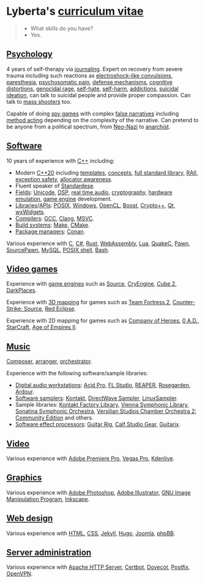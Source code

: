 # Lyberta's [curriculum vitae](https://en.wikipedia.org/wiki/Curriculum_vitae)

> - What skills do you have?
> - Yes.

## [Psychology](https://en.wikipedia.org/wiki/Psychology)

4 years of self-therapy via [journaling](https://en.wikipedia.org/wiki/Journal_therapy). Expert on recovery from severe trauma including such reactions as [electroshock-like convulsions](https://en.wikipedia.org/wiki/Convulsion), [paresthesia](https://en.wikipedia.org/wiki/Paresthesia), [psychosomatic pain](https://en.wikipedia.org/wiki/Somatic_symptom_disorder), [defense mechanisms](https://en.wikipedia.org/wiki/Defence_mechanism), [cognitive distortions](https://en.wikipedia.org/wiki/Cognitive_distortion), [genocidal rage](https://en.wikipedia.org/wiki/Rage_(emotion)), [self-hate](https://en.wikipedia.org/wiki/Self-hatred), [self-harm](https://en.wikipedia.org/wiki/Self-harm), [addictions](https://en.wikipedia.org/wiki/Addiction), [suicidal ideation](https://en.wikipedia.org/wiki/Suicidal_ideation), can talk to suicidal people and provide proper compassion. Can talk to [mass shooters](https://en.wikipedia.org/wiki/Mass_shooting) too.

Capable of doing [spy games](https://en.wikipedia.org/wiki/Espionage) with complex [false narratives](https://brilliantio.com/false-narrative-meaning/) including [method acting](https://en.wikipedia.org/wiki/Method_acting) depending on the complexity of the narrative. Can pretend to be anyone from a political spectrum, from [Neo-Nazi](https://en.wikipedia.org/wiki/Neo-Nazism) to [anarchist](https://en.wikipedia.org/wiki/Anarchism).

## [Software](https://en.wikipedia.org/wiki/Software_development)

10 years of experience with [C++](https://en.wikipedia.org/wiki/C%2B%2B) including:

* Modern [C++20](https://en.wikipedia.org/wiki/C%2B%2B20) including [templates](https://en.wikipedia.org/wiki/Template_%28C%2B%2B%29), [concepts](https://en.wikipedia.org/wiki/Concepts_(C%2B%2B)), [full standard library](https://en.wikipedia.org/wiki/C%2B%2B_Standard_Library), [RAII](https://en.wikipedia.org/wiki/Resource_acquisition_is_initialization), [exception safety](https://en.wikipedia.org/wiki/Exception_safety), [allocator awareness](https://en.cppreference.com/w/cpp/named_req/AllocatorAwareContainer).
* Fluent speaker of [Standardese](https://en.wiktionary.org/wiki/standardese).
* [Fields](https://en.wikipedia.org/wiki/Academic_discipline): [Unicode](https://en.wikipedia.org/wiki/Unicode), [DSP](https://en.wikipedia.org/wiki/Digital_signal_processing), [real time audio](https://en.wikipedia.org/wiki/Real-time_computing), [cryptography](https://en.wikipedia.org/wiki/Cryptography), [hardware emulation](https://en.wikipedia.org/wiki/Hardware_emulation), [game engine](https://en.wikipedia.org/wiki/Game_engine) development.
* [Libraries](https://en.wikipedia.org/wiki/Library_(computing))/[APIs](https://en.wikipedia.org/wiki/API): [POSIX](https://en.wikipedia.org/wiki/POSIX), [Windows](https://en.wikipedia.org/wiki/Windows_API), [OpenCL](https://en.wikipedia.org/wiki/OpenCL), [Boost](https://en.wikipedia.org/wiki/Boost_(C%2B%2B_libraries)), [Crypto++](https://en.wikipedia.org/wiki/Crypto%2B%2B), [Qt](https://en.wikipedia.org/wiki/Qt_(software)), [wxWidgets](https://en.wikipedia.org/wiki/WxWidgets).
* [Compilers](https://en.wikipedia.org/wiki/Compiler): [GCC](https://en.wikipedia.org/wiki/GNU_Compiler_Collection), [Clang](https://en.wikipedia.org/wiki/Clang), [MSVC](https://en.wikipedia.org/wiki/Microsoft_Visual_C%2B%2B).
* [Build systems](https://en.wikipedia.org/wiki/Build_automation): [Make](https://en.wikipedia.org/wiki/Make_(software)), [CMake](https://en.wikipedia.org/wiki/CMake).
* [Package managers](https://en.wikipedia.org/wiki/Package_manager): [Conan](https://conan.io/).

Various experience with [C](https://en.wikipedia.org/wiki/C_(programming_language)), [C#](https://en.wikipedia.org/wiki/C_Sharp_(programming_language)), [Rust](https://en.wikipedia.org/wiki/Rust_(programming_language)), [WebAssembly](https://en.wikipedia.org/wiki/WebAssembly), [Lua](https://en.wikipedia.org/wiki/Lua_(programming_language)), [QuakeC](https://en.wikipedia.org/wiki/QuakeC), [Pawn](https://www.compuphase.com/pawn/pawn.htm), [SourcePawn](https://wiki.alliedmods.net/Introduction_to_SourcePawn_1.7), [MySQL](https://en.wikipedia.org/wiki/MySQL), [POSIX shell](https://en.wikipedia.org/wiki/Unix_shell#Bourne_shell), [Bash](https://en.wikipedia.org/wiki/Bash_(Unix_shell)).

## [Video games](https://en.wikipedia.org/wiki/Video_game_development)

Experience with [game engines](https://en.wikipedia.org/wiki/Game_engine) such as [Source](https://en.wikipedia.org/wiki/Source_(game_engine)), [CryEngine](https://en.wikipedia.org/wiki/CryEngine), [Cube 2](https://en.wikipedia.org/wiki/Cube_2:_Sauerbraten), [DarkPlaces](https://en.wikipedia.org/wiki/Quake_engine#Derivative_engines).

Experience with [3D mapping](https://en.wikipedia.org/wiki/3D_modeling) for games such as [Team Fortress 2](https://en.wikipedia.org/wiki/Team_Fortress_2), [Counter-Strike: Source](https://en.wikipedia.org/wiki/Counter-Strike:_Source), [Red Eclipse](https://en.wikipedia.org/wiki/Red_Eclipse).

Experience with 2D mapping for games such as [Company of Heroes](https://en.wikipedia.org/wiki/Company_of_Heroes_(video_game)), [0 A.D.](https://en.wikipedia.org/wiki/0_A.D._(video_game)), [StarCraft](https://en.wikipedia.org/wiki/StarCraft_(video_game)), [Age of Empires II](https://en.wikipedia.org/wiki/Age_of_Empires_II).

## [Music](https://en.wikipedia.org/wiki/Record_producer)

[Composer](https://en.wikipedia.org/wiki/Composer), [arranger](https://en.wikipedia.org/wiki/Arrangement), [orchestrator](https://en.wikipedia.org/wiki/Orchestration).

Experience with the following software/sample libraries:

* [Digital audio workstations](https://en.wikipedia.org/wiki/Digital_audio_workstation): [Acid Pro](https://en.wikipedia.org/wiki/Acid_Pro), [FL Studio](https://en.wikipedia.org/wiki/FL_Studio), [REAPER](https://en.wikipedia.org/wiki/REAPER), [Rosegarden](https://en.wikipedia.org/wiki/Rosegarden), [Ardour](https://en.wikipedia.org/wiki/Ardour_(software)).
* [Software samplers](https://en.wikipedia.org/wiki/Sampler_(musical_instrument)): [Kontakt](https://en.wikipedia.org/wiki/Kontakt_(software)), [DirectWave Sampler](https://www.image-line.com/fl-studio-learning/fl-studio-online-manual/html/plugins/DirectWave.htm), [LinuxSampler](https://en.wikipedia.org/wiki/LinuxSampler).
* Sample libraries: [Kontakt Factory Library](https://www.native-instruments.com/en/products/komplete/samplers/kontakt-7/library/), [Vienna Symphonic Library](https://en.wikipedia.org/wiki/Vienna_Symphonic_Library), [Sonatina Symphonic Orchestra](https://www.sso.mattiaswestlund.net/), [Versilian Studios Chamber Orchestra 2: Community Edition](https://versilian-studios.com/vsco-community/) and others.
* [Software effect processors](https://en.wikipedia.org/wiki/Software_effect_processor): [Guitar Rig](https://en.wikipedia.org/wiki/Guitar_Rig), [Calf Studio Gear](https://en.wikipedia.org/wiki/Calf_Studio_Gear), [Guitarix](https://guitarix.org/).

## [Video](https://en.wikipedia.org/wiki/Video_production)

Various experience with [Adobe Premiere Pro](https://en.wikipedia.org/wiki/Adobe_Premiere_Pro), [Vegas Pro](https://en.wikipedia.org/wiki/Vegas_Pro), [Kdenlive](https://en.wikipedia.org/wiki/Kdenlive).

## [Graphics](https://en.wikipedia.org/wiki/Computer_graphics)

Various experience with [Adobe Photoshop](https://en.wikipedia.org/wiki/Adobe_Photoshop), [Adobe Illustrator](https://en.wikipedia.org/wiki/Adobe_Illustrator), [GNU Image Manipulation Program](https://en.wikipedia.org/wiki/GIMP), [Inkscape](https://en.wikipedia.org/wiki/Inkscape).

## [Web design](https://en.wikipedia.org/wiki/Web_design)

Various experience with [HTML](https://en.wikipedia.org/wiki/HTML), [CSS](https://en.wikipedia.org/wiki/CSS), [Jekyll](https://en.wikipedia.org/wiki/Jekyll_(software)), [Hugo](https://en.wikipedia.org/wiki/Hugo_(software)), [Joomla](https://en.wikipedia.org/wiki/Joomla), [phpBB](https://en.wikipedia.org/wiki/PhpBB).

## [Server administration](https://en.wikipedia.org/wiki/Server_administrator)

Various experience with [Apache HTTP Server](https://en.wikipedia.org/wiki/Apache_HTTP_Server), [Certbot](https://en.wikipedia.org/wiki/Let%27s_Encrypt#Software_implementation), [Dovecot](https://en.wikipedia.org/wiki/Dovecot_(software)), [Postfix](https://en.wikipedia.org/wiki/Postfix_(software)), [OpenVPN](https://en.wikipedia.org/wiki/OpenVPN).
